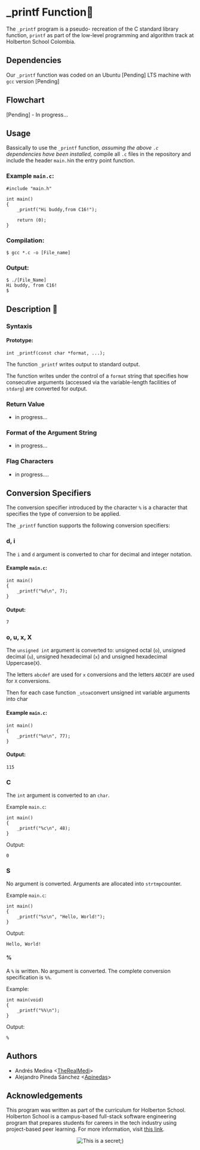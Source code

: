 # _printf Function:page_facing_up:

The `_printf` program is a pseudo- recreation of the C standard library function, `printf` as part of the low-level programming and algorithm track at Holberton School Colombia. 

## Dependencies

Our `_printf` function was coded on an Ubuntu [Pending] LTS machine with `gcc` version [Pending]

## Flowchart
[Pending] - In progress...


## Usage

Bassically to use the `_printf` function, *assuming the above `.c` dependencies have been installed,*
compile all `.c` files in the repository and include the header `main.h`in the entry point function.

### Example `main.c`:
```
#include "main.h"

int main()
{
    _printf("Hi buddy,from C16!");

    return (0);
}
```

### Compilation:
```
$ gcc *.c -o [File_name]
```

### Output:
```
$ ./[File_Name]
Hi buddy, from C16!
$
```

## Description :speech_balloon:

### Syntaxis

#### Prototype: 
`int _printf(const char *format, ...);`

The function `_printf` writes output to standard output. 

The function writes under the control of a `format` string that specifies how consecutive arguments (accessed via the variable-length facilities of `stdarg`) are converted for output.


### Return Value
- in progress...

### Format of the Argument String
- in progress... 

### Flag Characters

- in progress....

## Conversion Specifiers
The conversion specifier introduced by the character `%` is a character that
specifies the type of conversion to be applied. 

The `_printf` function supports the following conversion specifiers:

### d, i
The `i` and `d` argument is converted to char for decimal and integer notation.

#### Example `main.c`:
```
int main()
{
    _printf("%d\n", 7);
}
```
#### Output:
```
7
```
### o, u, x, X
The `unsigned int` argument is converted to: 
unsigned octal (`o`), 
unsigned decimal (`u`), 
unsigned hexadecimal (`x`) 
and unsigned hexadecimal Uppercase(`X`). 

The letters `abcdef` are
used for `x` conversions and the letters `ABCDEF` are used for `X` conversions.

Then for each case function `_utoa`convert unsigned int variable arguments into char

#### Example `main.c`:
```
int main()
{
    _printf("%o\n", 77);
}
```
#### Output:
```
115
```

### C
The `int` argument is converted to an `char`.

Example `main.c`:
```
int main()
{
    _printf("%c\n", 48);
}
```
Output:
```
0
```
### S
No argument is converted. 
Arguments are allocated into `strtmp`counter.

Example `main.c`:
```
int main()
{
    _printf("%s\n", "Hello, World!");
}
```
Output:
```
Hello, World!
```
#### %
A `%` is written. 
No argument is converted. 
The complete conversion
specification is `%%`.

Example:
```
int main(void)
{
    _printf("%%\n");
}
```
Output:
```
%
```
## Authors
* Andrés Medina <[TheRealMedi](https://github.com/TheRealMedi)>
* Alejandro Pineda Sánchez <[Apinedas](https://github.com/Apinedas)> 


## Acknowledgements 

This program was written as part of the curriculum for Holberton School.
Holberton School is a campus-based full-stack software engineering program
that prepares students for careers in the tech industry using project-based
peer learning. For more information, visit [this link](https://www.holbertonschool.com/).

<p align="center">
  <img src="https://assets.website-files.com/6105315644a26f77912a1ada/610540e8b4cd6969794fe673_Holberton_School_logo-04-04.svg" alt="This is a secret;)">
</p>